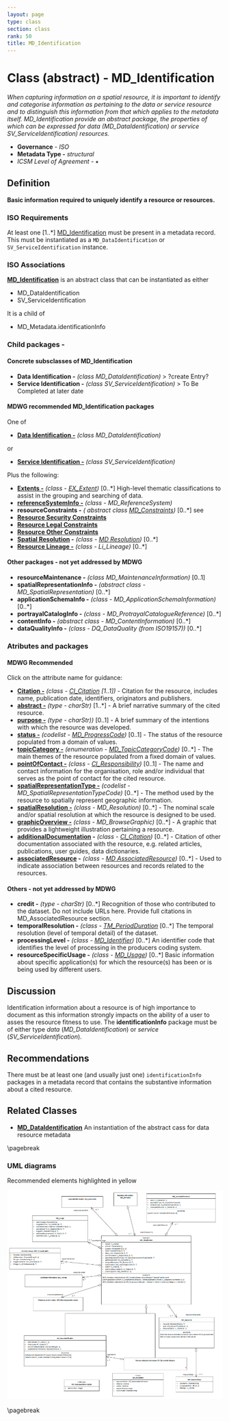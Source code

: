 ```yaml
---
layout: page
type: class
section: class
rank: 50
title: MD_Identification
---
```

#  Class (abstract) - MD_Identification
*When capturing information on a spatial resource, it is important to identify and categorise information as pertaining to the data or service resource and to distinguish this information from that which applies to the metadata itself. MD_Identification provide an abstract package, the properties of which can be expressed for data (MD_DataIdentification) or service SV_ServiceIdentification) resources.*

- **Governance** -  *ISO*
- **Metadata Type -** *structural*
- *ICSM Level of Agreement* - ⭑

## Definition

**Basic information required to uniquely identify a resource or resources.**

### ISO Requirements
At least one [1..\*] [MD_Identification](http://wiki.esipfed.org/index.php/MD_Identification)  must be present in a metadata record. This must be instantiated as a `MD_DataIdentification` or `SV_ServiceIdentification` instance.

### ISO Associations

**[MD_Identification](http://wiki.esipfed.org/index.php/MD_Identification)** is an abstract class that can be instantiated as either

- MD_DataIdentification
- SV_ServiceIdentification

It is a child of 

- MD_Metadata.identificationInfo

### Child packages  -

#### Concrete subsclasses of MD_Identification

- **Data Identification -** *(class MD_DataIdentification)* > ?create Entry?
- **Service Identification -** *(class SV_ServiceIdentification)* > To Be Completed at later date

#### MDWG recommended MD_Identification packages

One of 

- **[Data Identification -](./class-MD_DataIdentification)** *(class MD_DataIdentification)* 

or

- **[Service Identification -](./ServiceIdentification)** *(class SV_ServiceIdentification)* 

Plus the following:

- **[Extents -](./ResourceExtent)** *(class - [EX_Extent](http://wiki.esipfed.org/index.php/EX_Extent))* [0..\*]  High-level thematic classifications to assist in the grouping and searching of data.
- **[referenceSystemInfo -](https://www.loomio.org/d/4SliNjWE/md_metadata-md_referencesystem-definition)** *(class - MD_ReferenceSystem)*
- **resourceConstraints -** *( abstract class [MD_Constraints](./class-MD_Constraints))* [0..\*] see
- **[Resource Security Constraints](./ResourceSecurityConstraints)**
- **[Resource Legal Constraints](./ResourceLegalConstraints)**
- **[Resource Other Constraints](./ResourceOtherConstraints)**
- **[Spatial Resolution](./SpatialResolution) -**  *(class - [MD Resolution](http://wiki.esipfed.org/index.php/MD_Resolution))* [0..\*] 
- **[Resource Lineage -](./ResourceLineage)** *(class - Li_Lineage)* [0..\*]

#### Other packages - not yet addressed by MDWG

- **resourceMaintenance -** *(class MD_MaintenanceInformation)* [0..1]
- **spatialRepresentationInfo -** *(abstract class - MD_SpatialRepresentation)* [0..\*]
- **applicationSchemaInfo -** *(class - MD_ApplicationSchemaInformation)* [0..\*]
- **portrayalCatalogInfo -** *(class - MD_ProtrayalCatalogueReference)* [0..\*]
- **contentInfo -** *(abstract class - MD_ContentInformation)* [0..\*]
- **dataQualityInfo -** *(class - DQ_DataQuality (from ISO19157))* [0..\*]

### Atributes and packages

#### MDWG Recommended

Click on the attribute name for guidance:

- **[Citation -](./ResourceCitation)** *(class - [CI_Citation](./class-CI_Citation) [1..1])* - Citation for the resource, includes name, publication date, identifiers, originators and publishers.
- **[abstract -](./Abstract)** *(type - charStr)* [1..\*] - A brief narrative summary of the cited resource.
- **[purpose -](./Purpose)** *(type - charStr))* [0..1] - A brief summary of the intentions with which the resource was developed.
- **[status -](./Status)** *(codelist - [MD_ProgressCode](http://wiki.esipfed.org/index.php/ISO_19115_and_19115-2_CodeList_Dictionaries#MD_ProgressCode))* [0..1] - The status of the resource populated from a domain of values.
- **[topicCategory -](./TopicCategory)** *(enumeration - [MD_TopicCategoryCode](http://wiki.esipfed.org/index.php/ISO_19115_and_19115-2_CodeList_Dictionaries#MD_TopicCategoryCode))* [0..\*] - The main themes of the resource populated from a fixed domain of values.
- **[pointOfContact -](./ResourcePointOfContact)** *(class -  [CI_Responsibility](./class-CI_Responsibility))* [0..1] - The name and contact information for the organisation, role and/or individual that serves as the point of contact for the cited resource.
- **[spatialRepresentationType -](./SpatialRepresentationType)** *(codelist - MD_SpatialRepresentationTypeCode)* [0..\*] - The method used by the resource to spatially represent geographic information.
- **[spatialResolution -](./SpatialResolution)** *(class - MD_Resolution)* [0..\*] - The nominal scale and/or spatial resolution at which the resource is designed to be used.
- **[graphicOverview -](./BrowseGraphic)** *(class - MD_BrowseGraphic)* [0..\*] - A graphic that provides a lightweight illustration pertaining a resource.
- **[additionalDocumentation](./AdditionalDocs) -**  *(class - [CI_Citation](./class-CI_Citation))* [0..\*] - Citation of other documentation associated with the resource, e.g. related articles, publications, user guides, data dictionaries.
- **[associatedResource](./AssociatedResources) -**  *(class - [MD AssociatedResource](http://wiki.esipfed.org/index.php/MD_AssociatedResource))* [0..\*] - Used to indicate association between resources and records related to the resources.

#### Others - not yet addressed by MDWG

- **credit -** *(type - charStr)* [0..\*] Recognition of those who contributed to the dataset. Do not include URLs here. Provide full citations in MD_AssociatedResource section.
- **temporalResolution -** *(class - [TM_PeriodDuration](http://wiki.esipfed.org/index.php/TM_PeriodDuration)* [0..\*]   The temporal resolution (level of temporal detail) of the dataset.
- **processingLevel -** *(class - [MD_Identifier](./class-MD_Identifier))* [0..\*]   An identifier code that identifies the level of processing in the producers coding system.
- **resourceSpecificUsage -** *(class - [MD_Usage](http://wiki.esipfed.org/index.php/MD_Usage))* [0..\*] Basic information about specific application(s) for which the resource(s) has been or is being used by different users.

## Discussion

Identification information about a resource is of high importance to document as this information strongly impacts on the ability of a user to asses the resource fitness to use. The **identificationInfo** package must be of either type *data*  (*MD_DataIdentification*) or *service* (*SV_ServiceIdentification*).

## Recommendations 

There must be at least one (and usually just one) `identificationInfo` packages in a metadata record that contains the substantive  information about a cited resource.

## Related Classes

- **[MD_DataIdentification](./class-MD_DataIdentification)** An instantiation of the abstract cass for data resource metadata

\pagebreak

### UML diagrams

Recommended elements highlighted in yellow

![MD_Identification](../images/MD_IdentificationUML.png)

\pagebreak
